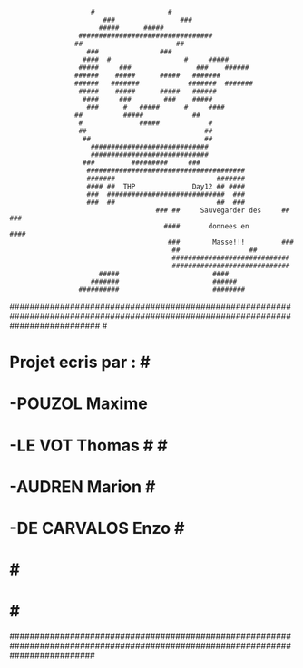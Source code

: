                                                                                                       
						#                  #                                          
					       ###                ###
					      #####		 #####	
					 #################################
					##            			 ##
				       ###				 ###
				      ####	#                  #     #####
				     #####     ###           	  ###    ######
				    ######    #####		 #####	 #######
				    ######   #######            #######  #######
				     #####    #####		 #####   ######
				      ####     ###		  ###    #####
				       ###      #	#####	   #     ####
					##	        #####            ##
					 #              #####            #
					 ##                             ## 
					  ##                            ## 
					    #############################
					    #############################
					  ###	      #########		###
				       #######################################
				       #######                	       #######
				       #### ##	THP              Day12 ## ####
				       ###  #############################  ###
				       ###  ##	                       ##  ###
                                        ### ##	   Sauvegarder des     ## ###
                                          ####	     donnees en        ####
                                           ###        Masse!!!	       ###
                                            ##			       ##
                                            #############################			
                                            #############################
				          #####                       ####
				        #######                       ######
				     ##########                       ########					
##################################################################################################################################                                                                                                                               #              
#						Projet ecris par :	                                                        #							                                                                         #
#  -POUZOL Maxime                                                                                                         	#
#  -LE VOT Thomas														# #                                                                                                                               #
#  -AUDREN Marion														# #
#  -DE CARVALOS Enzo													        # #
#																 # 																 #
#																 # 							                                                                         #
#################################################################################################################################












